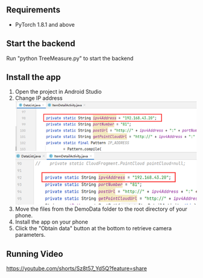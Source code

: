 ## Requirements
- PyTorch 1.8.1 and above

## Start the backend
Run "python TreeMeasure.py" to start the backend

## Install the app
1. Open the project in Android Studio
2. Change IP address
![Alt text](https://github.com/LisaShen0509/Tree_Height_Measurement/blob/main/image.png)
![Alt text](https://github.com/LisaShen0509/Tree_Height_Measurement/blob/main/image-1.png)
3. Move the files from the DemoData folder to the root directory of your phone.
4. Install the app on your phone
5. Click the "Obtain data" button at the bottom to retrieve camera parameters.
## Running Video
https://youtube.com/shorts/Sz8t57_Yd5Q?feature=share
